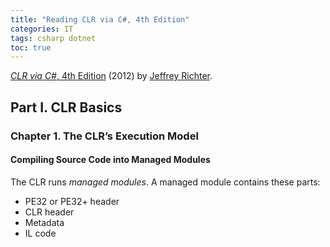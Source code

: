 ```yaml
---
title: "Reading CLR via C#, 4th Edition"
categories: IT
tags: csharp dotnet
toc: true
---
```


[*CLR via C#*, 4th Edition](https://www.oreilly.com/library/view/clr-via-c/9780735668737/) (2012) by [Jeffrey Richter](https://twitter.com/jeffrichter).

## Part I. CLR Basics

### Chapter 1. The CLR’s Execution Model

#### Compiling Source Code into Managed Modules

The CLR runs *managed modules*. A managed module contains these parts:

- PE32 or PE32+ header
- CLR header
- Metadata
- IL code